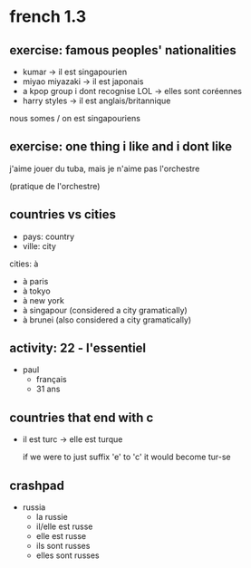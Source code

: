 # french 1.3

## exercise: famous peoples' nationalities

- kumar -> il est singapourien
- miyao miyazaki -> il est japonais
- a kpop group i dont recognise LOL -> elles sont coréennes
- harry styles -> il est anglais/britannique

nous somes / on est singapouriens

## exercise: one thing i like and i dont like

j'aime jouer du tuba, mais je n'aime pas l'orchestre

(pratique de l'orchestre)

## countries vs cities

- pays: country
- ville: city

cities: à

- à paris
- à tokyo
- à new york
- à singapour (considered a city gramatically)
- à brunei (also considered a city gramatically)

## activity: 22 - l'essentiel

- paul
  - français
  - 31 ans

## countries that end with c

- il est turc -> elle est turque

  if we were to just suffix 'e' to 'c' it would become tur-se

## crashpad

- russia
  - la russie
  - il/elle est russe
  - elle est russe
  - ils sont russes
  - elles sont russes
